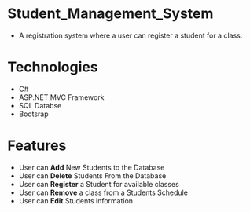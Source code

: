 # Student_Management_System
* A registration system where a user can register a student for a class.

# Technologies
* C#
* ASP.NET MVC Framework
* SQL Databse
* Bootsrap

# Features
* User can **Add** New Students to the Database
* User can **Delete** Students From the Database
* User can **Register** a Student for available classes
* User can **Remove** a class from a Students Schedule
* User can **Edit** Students information
